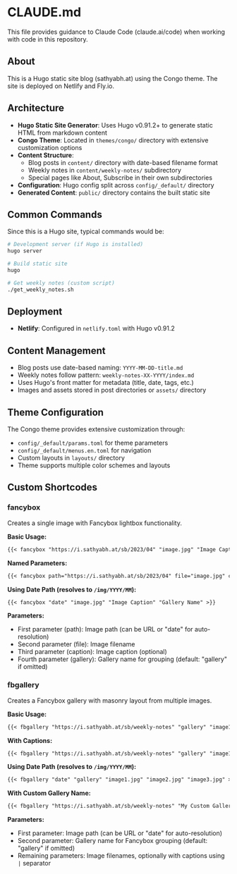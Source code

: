 # CLAUDE.md

This file provides guidance to Claude Code (claude.ai/code) when working with code in this repository.

## About

This is a Hugo static site blog (sathyabh.at) using the Congo theme. The site is deployed on Netlify and Fly.io.

## Architecture

- **Hugo Static Site Generator**: Uses Hugo v0.91.2+ to generate static HTML from markdown content
- **Congo Theme**: Located in `themes/congo/` directory with extensive customization options
- **Content Structure**: 
  - Blog posts in `content/` directory with date-based filename format
  - Weekly notes in `content/weekly-notes/` subdirectory
  - Special pages like About, Subscribe in their own subdirectories
- **Configuration**: Hugo config split across `config/_default/` directory
- **Generated Content**: `public/` directory contains the built static site

## Common Commands

Since this is a Hugo site, typical commands would be:

```bash
# Development server (if Hugo is installed)
hugo server

# Build static site
hugo

# Get weekly notes (custom script)
./get_weekly_notes.sh
```

## Deployment

- **Netlify**: Configured in `netlify.toml` with Hugo v0.91.2

## Content Management

- Blog posts use date-based naming: `YYYY-MM-DD-title.md`
- Weekly notes follow pattern: `weekly-notes-XX-YYYY/index.md`
- Uses Hugo's front matter for metadata (title, date, tags, etc.)
- Images and assets stored in post directories or `assets/` directory

## Theme Configuration

The Congo theme provides extensive customization through:
- `config/_default/params.toml` for theme parameters
- `config/_default/menus.en.toml` for navigation
- Custom layouts in `layouts/` directory
- Theme supports multiple color schemes and layouts

## Custom Shortcodes

### fancybox

Creates a single image with Fancybox lightbox functionality.

**Basic Usage:**
```markdown
{{< fancybox "https://i.sathyabh.at/sb/2023/04" "image.jpg" "Image Caption" "Gallery Name" >}}
```

**Named Parameters:**
```markdown
{{< fancybox path="https://i.sathyabh.at/sb/2023/04" file="image.jpg" caption="Image Caption" gallery="Gallery Name" >}}
```

**Using Date Path (resolves to `/img/YYYY/MM`):**
```markdown
{{< fancybox "date" "image.jpg" "Image Caption" "Gallery Name" >}}
```

**Parameters:**
- First parameter (path): Image path (can be URL or "date" for auto-resolution)
- Second parameter (file): Image filename
- Third parameter (caption): Image caption (optional)
- Fourth parameter (gallery): Gallery name for grouping (default: "gallery" if omitted)

### fbgallery

Creates a Fancybox gallery with masonry layout from multiple images.

**Basic Usage:**
```markdown
{{< fbgallery "https://i.sathyabh.at/sb/weekly-notes" "gallery" "image1.jpg" "image2.jpg" "image3.jpg" >}}
```

**With Captions:**
```markdown
{{< fbgallery "https://i.sathyabh.at/sb/weekly-notes" "gallery" "image1.jpg|Caption 1" "image2.jpg|Caption 2" "image3.jpg|Caption 3" >}}
```

**Using Date Path (resolves to `/img/YYYY/MM`):**
```markdown
{{< fbgallery "date" "gallery" "image1.jpg" "image2.jpg" "image3.jpg" >}}
```

**With Custom Gallery Name:**
```markdown
{{< fbgallery "https://i.sathyabh.at/sb/weekly-notes" "My Custom Gallery" "image1.jpg" "image2.jpg" "image3.jpg" >}}
```

**Parameters:**
- First parameter: Image path (can be URL or "date" for auto-resolution)
- Second parameter: Gallery name for Fancybox grouping (default: "gallery" if omitted)
- Remaining parameters: Image filenames, optionally with captions using `|` separator